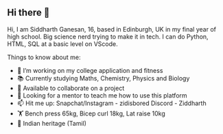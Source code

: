 ## Hi there 👋

<!--
**SiddharthGan/SiddharthGan** is a ✨ _special_ ✨ repository because its `README.md` (this file) appears on your GitHub profile.
-->
Hi, I am Siddharth Ganesan, 16, based in Edinburgh, UK in my final year of high school.
Big science nerd trying to make it in tech.
I can do Python, HTML, SQL at a basic level on VScode.

Things to know about me:
- 🔭 I’m working on my college application and fitness
- 📚 Currently studying Maths, Chemistry, Physics and Biology
- 👯 Available to collaborate on a project
- 🤔 Looking for a mentor to teach me how to use this platform
- 📫 Hit me up: Snapchat/Instagram - zidisbored    Discord - Ziddharth
- 🏋️ Bench press 65kg, Bicep curl 18kg, Lat raise 10kg
- 🏴 Indian heritage (Tamil)

